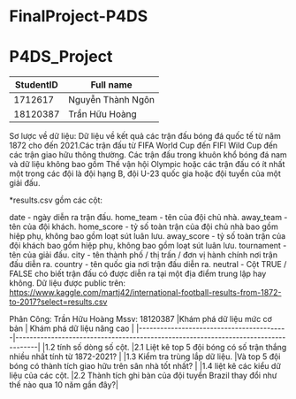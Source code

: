 # FinalProject-P4DS

# P4DS_Project

| StudentID | Full name         |
| --------- | ----------------- |
| 1712617   | Nguyễn Thành Ngôn |
| 18120387  | Trần Hữu Hoàng    |

Sơ lược về dữ liệu:
Dữ liệu về kết quả các trận đấu bóng đá quốc tế từ năm 1872 cho đến 2021.Các trận đấu từ FIFA World Cup đến FIFI Wild Cup đến các trận giao hữu thông thường. Các trận đấu trong khuôn khổ bóng đá nam và dữ liệu không bao gồm Thế vận hội Olympic hoặc các trận đấu có ít nhất một trong các đội là đội hạng B, đội U-23 quốc gia hoặc đội tuyển của một giải đấu.

*results.csv gồm các cột:

date - ngày diễn ra trận đấu.
home_team - tên của đội chủ nhà.
away_team - tên của đội khách.
home_score - tỷ số toàn trận của đội chủ nhà bao gồm hiệp phụ, không bao gồm loạt sút luân lưu.
away_score - tỷ số toàn trận của đội khách bao gồm hiệp phụ, không bao gồm loạt sút luân lưu.
tournament - tên của giải đấu.
city - tên thành phố / thị trấn / đơn vị hành chính nơi trận đấu diễn ra.
country - tên quốc gia nơi trận đấu diễn ra.
neutral - Cột TRUE / FALSE cho biết trận đấu có được diễn ra tại một địa điểm trung lập hay không.
Dữ liệu được public trên:
https://www.kaggle.com/martj42/international-football-results-from-1872-to-2017?select=results.csv



Phân Công:
Trần Hữu Hoàng Mssv: 18120387
|Khám phá dữ liệu mức cơ bản               | Khám phá dữ liệu nâng cao                                                          |
|------------------------------------------|------------------------------------------------------------------------------------|
|1.2 tính số dòng số cột.                  |2.1 Liệt kê top 5 đội bóng có số trận thắng nhiều nhất tính từ 1872-2021?           | 
|1.3 Kiểm tra trùng lắp dữ liệu.           |Và top 5 đội bóng có thành tích giao hữu trên sân nhà tốt nhất?                     |
|1.4 liệt kê các kiểu dữ liệu của các cột. |2.2 Thành tích ghi bàn của đội tuyển Brazil thay đổi như thế nào qua 10 năm gần đây?|     
                                            

